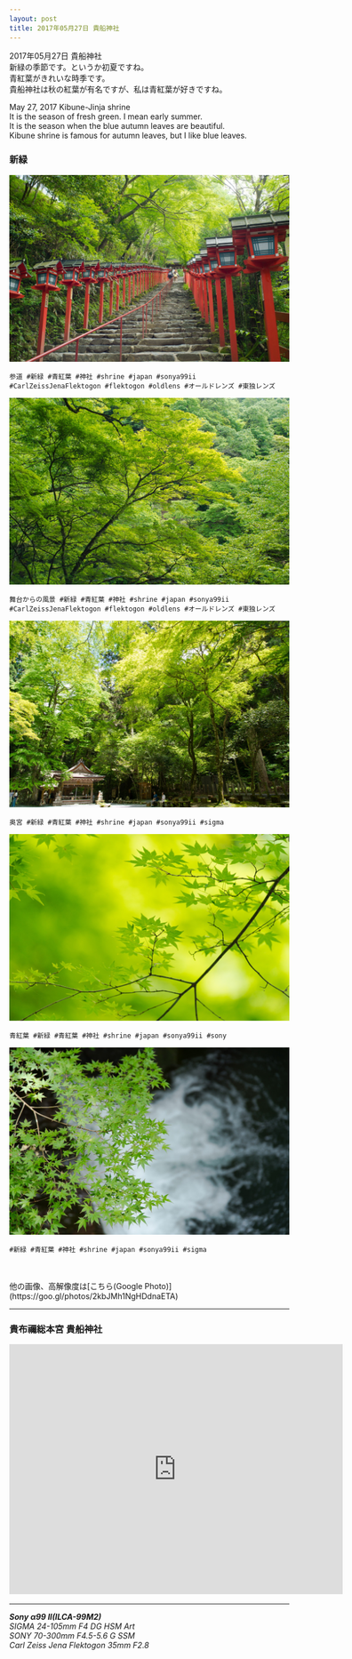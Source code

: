 ```yaml
---
layout: post
title: 2017年05月27日 貴船神社
---
```


2017年05月27日 貴船神社  
新緑の季節です。というか初夏ですね。  
青紅葉がきれいな時季です。  
貴船神社は秋の紅葉が有名ですが、私は青紅葉が好きですね。  

May 27, 2017 Kibune-Jinja shrine  
It is the season of fresh green. I mean early summer.  
It is the season when the blue autumn leaves are beautiful.  
Kibune shrine is famous for autumn leaves, but I like blue leaves.  
  
 
### 新緑

![貴船神社その1](../images/20170527/KibuneJinjyaShrine20170527-KBA00049.jpg)
```
参道 #新緑 #青紅葉 #神社 #shrine #japan #sonya99ii #CarlZeissJenaFlektogon #flektogon #oldlens #オールドレンズ #東独レンズ
```
![貴船神社その2](../images/20170527/KibuneJinjyaShrine20170527-KBA00102.jpg)
```
舞台からの風景 #新緑 #青紅葉 #神社 #shrine #japan #sonya99ii #CarlZeissJenaFlektogon #flektogon #oldlens #オールドレンズ #東独レンズ
```
![貴船神社その3](../images/20170527/KibuneJinjyaShrine20170527-KBA00119.jpg)
```
奥宮 #新緑 #青紅葉 #神社 #shrine #japan #sonya99ii #sigma
```
![貴船神社その4](../images/20170527/KibuneJinjyaShrine20170527-KBA00140.jpg)
```
青紅葉 #新緑 #青紅葉 #神社 #shrine #japan #sonya99ii #sony
```
![貴船神社その5](../images/20170527/KibuneJinjyaShrine20170527-KBA00173.jpg)
```
#新緑 #青紅葉 #神社 #shrine #japan #sonya99ii #sigma
```

<br>
<br>
他の画像、高解像度は[こちら(Google Photo)](https://goo.gl/photos/2kbJMh1NgHDdnaETA)

---

### 貴布禰総本宮 貴船神社

<iframe src="https://www.google.com/maps/embed?pb=!1m18!1m12!1m3!1d3263.401989287545!2d135.76071751618863!3d35.12164068032851!2m3!1f0!2f0!3f0!3m2!1i1024!2i768!4f13.1!3m3!1m2!1s0x6001a608f30a9109%3A0x1d021ae4b564548b!2z6LK05biD56aw57eP5pys5a6uIOiytOiIueelnuekvg!5e0!3m2!1sja!2sjp!4v1497265430006" width="600" height="450" frameborder="0" style="border:0" allowfullscreen></iframe>

---

___Sony α99 II(ILCA-99M2)___  
_SIGMA 24-105mm F4 DG HSM Art_  
_SONY 70-300mm F4.5-5.6 G SSM_  
_Carl Zeiss Jena Flektogon 35mm F2.8_  

